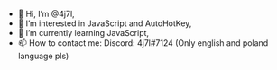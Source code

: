 - 👋 Hi, I’m @4j7l,
- 👀 I’m interested in JavaScript and AutoHotKey,
- 🌱 I’m currently learning JavaScript,
- 📫 How to contact me: Discord: 4j7l#7124 (Only english and poland language pls)
